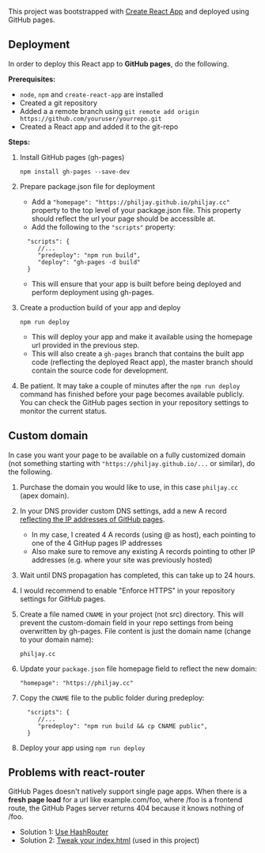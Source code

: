 This project was bootstrapped with [Create React App](https://github.com/facebook/create-react-app) and deployed using GitHub pages.

## Deployment

In order to deploy this React app to **GitHub pages**, do the following.

**Prerequisites:**
- `node`, `npm` and `create-react-app` are installed
- Created a git repository
- Added a a remote branch using `git remote add origin https://github.com/youruser/yourrepo.git`
- Created a React app and added it to the git-repo


**Steps:**
1. Install GitHub pages (gh-pages)

    `npm install gh-pages --save-dev`

2. Prepare package.json file for deployment
   * Add a `"homepage": "https://philjay.github.io/philjay.cc"` property to the top level of your package.json file. This property should reflect the url your page should be accessible at.
   * Add the following to the `"scripts"` property: 
    ```
      "scripts": {
         //...
         "predeploy": "npm run build",
         "deploy": "gh-pages -d build"
      }
    ```
    * This will ensure that your app is built before being deployed and perform deployment using gh-pages.
    
3. Create a production build of your app and deploy
    
    ```npm run deploy```
    * This will deploy your app and make it available using the homepage url provided in the previous step.
    * This will also create a `gh-pages` branch that contains the built app code (reflecting the deployed React app), the master branch should contain the source code for development.
    
4. Be patient. It may take a couple of minutes after the `npm run deploy` command has finished before your page becomes available publicly. You can check the GitHub pages section in your repository settings to monitor the current status.


## Custom domain

In case you want your page to be available on a fully customized domain (not something starting with `"https://philjay.github.io/...` or similar), do the following.

1. Purchase the domain you would like to use, in this case `philjay.cc` (apex domain).
2. In your DNS provider custom DNS settings, add a new A record [reflecting the IP addresses of GitHub pages](https://help.github.com/en/github/working-with-github-pages/managing-a-custom-domain-for-your-github-pages-site#configuring-an-apex-domain).
    * In my case, I created 4 A records (using @ as host), each pointing to one of the 4 GitHup pages IP addresses
    * Also make sure to remove any existing A records pointing to other IP addresses (e.g. where your site was previously hosted)
3. Wait until DNS propagation has completed, this can take up to 24 hours.
4. I would recommend to enable "Enforce HTTPS" in your repository settings for GitHub pages.
5. Create a file named `CNAME` in your project (not src) directory. This will prevent the custom-domain field in your repo settings from being overwritten by gh-pages. File content is just the domain name (change to your domain name):
   
   ```philjay.cc```
   
6. Update your `package.json` file homepage field to reflect the new domain:

    ```"homepage": "https://philjay.cc"```

7. Copy the `CNAME` file to the public folder during predeploy:

    ```
      "scripts": {
         //...
         "predeploy": "npm run build && cp CNAME public",
      }
    ```

8. Deploy your app using `npm run deploy`


## Problems with react-router

GitHub Pages doesn't natively support single page apps. When there is a **fresh page load** for a url like example.com/foo, where /foo is a frontend route, the GitHub Pages server returns 404 because it knows nothing of /foo.

 - Solution 1: [Use HashRouter](https://stackoverflow.com/a/46060999/1590502)
 - Solution 2: [Tweak your index.html](https://github.com/rafrex/spa-github-pages) (used in this project)

